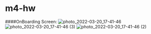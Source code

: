 # m4-hw

####OnBoarding Screen:
![photo_2022-03-20_17-41-46](https://user-images.githubusercontent.com/62104475/159160568-b3264add-6875-436c-92e7-ba1180249bd7.jpg)
![photo_2022-03-20_17-41-46 (3)](https://user-images.githubusercontent.com/62104475/159160572-74e8a336-9bfc-4022-b11e-2887addf222a.jpg)
![photo_2022-03-20_17-41-46 (2)](https://user-images.githubusercontent.com/62104475/159160575-1f88a8c7-d74b-44a9-9380-46faeee72c52.jpg)
